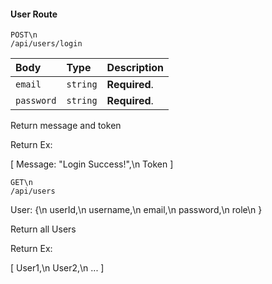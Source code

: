 #### User Route

```http
POST\n
/api/users/login
```

| Body      | Type     | Description                       |
| :-------- | :------- | :-------------------------------- |
| `email`      | `string` | **Required**.|
| `password`      | `string` | **Required**.|

Return message and token

Return Ex:


[
  Message: "Login Success!",\n
  Token
]


```http
GET\n
/api/users
```
User: {\n
  userId,\n
  username,\n
  email,\n
  password,\n
  role\n
}

Return all Users

Return Ex:


[
  User1,\n
  User2,\n
  ...
]

